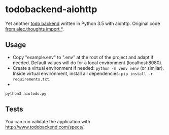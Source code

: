 # todobackend-aiohttp

Yet another [todo backend](http://todobackend.com) written in Python 3.5 with aiohttp. Original code [from alec.thoughts import \*](http://justanr.github.io/getting-start-with-aiohttpweb-a-todo-tutorial).

## Usage

- Copy "example.env" to ".env" at the root of the project and adapt if needed. Default values will do for a local environment (localhost:8080).
- Create a virtual environment if needed: ```python -m venv venv``` (or similar). Inside virtual environment, install all dependencies: ```pip install -r requirements.txt```.
- 

```
python3 aiotodo.py
```

## Tests

You can run validate the application with http://www.todobackend.com/specs/.
